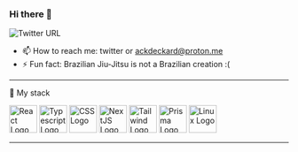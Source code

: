 ### Hi there 👋

![Twitter URL](https://img.shields.io/twitter/url?label=Ackdeckard&logoColor=%23990D35&style=social&url=https%3A%2F%2Ftwitter.com%2Fackdeckard)

- 📫 How to reach me: twitter or ackdeckard@proton.me 
- ⚡ Fun fact: Brazilian Jiu-Jitsu is not a Brazilian creation :( 


---

🧰 My stack



<img src="https://cdn.worldvectorlogo.com/logos/react-2.svg" alt="React Logo" width="50" height="50"/>
<img src="https://cdn.worldvectorlogo.com/logos/typescript.svg" alt="Typescript Logo" width="50" height="50"/>
<img src="https://cdn.worldvectorlogo.com/logos/css3.svg" alt="CSS Logo" width="50" height="50"/>
<img src="https://cdn.worldvectorlogo.com/logos/nextjs-2.svg" alt="NextJS Logo" width="50" height="50"/>
<img src="https://cdn.worldvectorlogo.com/logos/tailwind-css-1.svg" alt="Tailwind Logo" width="50" height="50"/>
<img src="https://cdn.worldvectorlogo.com/logos/prisma-2.svg" alt="Prisma Logo" width="50" height="50"/>
<img src="https://cdn.worldvectorlogo.com/logos/linux-tux.svg" alt="Linux Logo" width="50" height="50"/>

---
